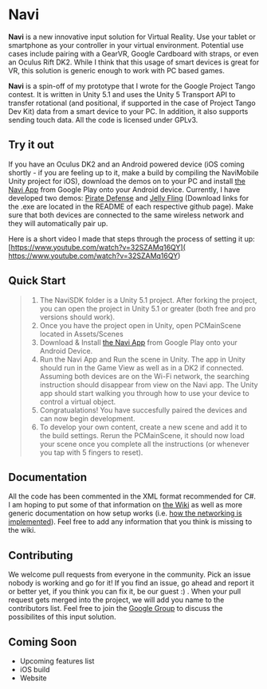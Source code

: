 # Navi

**Navi** is a new innovative input solution for Virtual Reality. Use your tablet or smartphone as your controller in your virtual environment. Potential use cases include pairing with a GearVR, Google Cardboard with straps, or even an Oculus Rift DK2. While I think that this usage of smart devices is great for VR, this solution is generic enough to work with PC based games. 

**Navi** is a spin-off of my prototype that I wrote for the Google Project Tango contest. It is written in Unity 5.1 and uses the Unity 5 Transport API to transfer rotational (and positional, if supported in the case of Project Tango Dev Kit) data from a smart device to your PC. In addition, it also supports sending touch data. All the code is licensed under GPLv3.

## Try it out

If you have an Oculus DK2 and an Android powered device (iOS coming shortly - if you are feeling up to it, make a build by compiling the NaviMobile Unity project for iOS), download the demos on to your PC and install [the Navi App](https://play.google.com/store/apps/details?id=com.navi.io) from Google Play onto your Android device. Currently, I have developed two demos: [Pirate Defense](https://github.com/vmohan7/NaviPirateDemo) and [Jelly Fling](https://github.com/vmohan7/NaviSpaceDemo) (Download links for the .exe are located in the README of each respective github page). Make sure that both devices are connected to the same wireless network and they will automatically pair up. 

Here is a short video I made that steps through the process of setting it up: 
[https://www.youtube.com/watch?v=32SZAMq16QY](
https://www.youtube.com/watch?v=32SZAMq16QY)

## Quick Start

> 1. The NaviSDK folder is a Unity 5.1 project. After forking the project, you can open the project in Unity 5.1 or greater (both free and pro versions should work). 
> 2. Once you have the project open in Unity, open PCMainScene located in Assets/Scenes
> 3. Download & Install [the Navi App](https://play.google.com/store/apps/details?id=com.navi.io) from Google Play onto your Android Device.
> 4. Run the Navi App and Run the scene in Unity. The app in Unity should run in the Game View as well as in a DK2 if connected. Assuming both devices are on the Wi-Fi network, the searching instruction should disappear from view on the Navi app. The Unity app should start walking you through how to use your device to control a virtual object.
> 5. Congratualations! You have succesfully paired the devices and can now begin development. 
> 6. To develop your own content, create a new scene and add it to the build settings. Rerun the PCMainScene, it should now load your scene once you complete all the instructions (or whenever you tap with 5 fingers to reset).

## Documentation

All the code has been commented in the XML format recommended for C#. I am hoping to put some of that information on [the Wiki](https://github.com/vmohan7/Navi/wiki) as well as more generic documentation on how setup works (i.e. [how the networking is implemented](https://github.com/vmohan7/Navi/wiki/High-Level-Overview-of-Network-Handshake-between-SDK-and-Mobile-App)).  Feel free to add any information that you think is missing to the wiki. 

## Contributing

We welcome pull requests from everyone in the community. Pick an issue nobody is working and go for it! If you find an issue, go ahead and report it or better yet, if you think you can fix it, be our guest :) . When your pull request gets merged into the project, we will add you name to the contributors list. Feel free to join the [Google Group](https://groups.google.com/forum/#!forum/navi-io) to discuss the possibilites of this input solution.

## Coming Soon

- Upcoming features list
- iOS build
- Website

